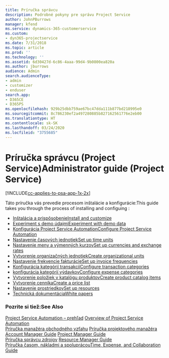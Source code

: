```yaml
---
title: Príručka správcu
description: Podrobné pokyny pre správu Project Service
author: JohnPBurrows
manager: kfend
ms.service: dynamics-365-customerservice
ms.custom:
- dyn365-projectservice
ms.date: 7/31/2018
ms.topic: article
ms.prod: ''
ms.technology: ''
ms.assetid: 6d30427d-6c86-4aaa-99d4-9b0800ea820a
ms.author: jburrows
audience: Admin
search.audienceType:
- admin
- customizer
- enduser
search.app:
- D365CE
- D365PS
ms.openlocfilehash: 929b25dbb759ae67bc47dda111b877bd218995e0
ms.sourcegitcommit: 8c786230ef2a497280885b827162561776e2eb00
ms.translationtype: HT
ms.contentlocale: sk-SK
ms.lasthandoff: 03/24/2020
ms.locfileid: "3755685"
---
```

# <a name="administrator-guide-project-service"></a><span data-ttu-id="83450-103">Príručka správcu (Project Service)</span><span class="sxs-lookup"><span data-stu-id="83450-103">Administrator guide (Project Service)</span></span>

[!INCLUDE[cc-applies-to-psa-app-1x-2x](../includes/cc-applies-to-psa-app-1x-2x.md)]

<span data-ttu-id="83450-104">Táto príručka vás prevedie procesom inštalácie a konfigurácie:</span><span class="sxs-lookup"><span data-stu-id="83450-104">This guide takes you through the process of installing and configuing :</span></span>  
  
- [<span data-ttu-id="83450-105">Inštalácia a prispôsobenie</span><span class="sxs-lookup"><span data-stu-id="83450-105">Install and customize</span></span>](install-customize.md)
- [<span data-ttu-id="83450-106">Experiment s demo údajmi</span><span class="sxs-lookup"><span data-stu-id="83450-106">Experiment with demo data</span></span>](use-demo-data.md)
- [<span data-ttu-id="83450-107">Konfigurácia Project Service Automation</span><span class="sxs-lookup"><span data-stu-id="83450-107">Configure Project Service Automation</span></span>](configure.md)
- [<span data-ttu-id="83450-108">Nastavenie časových jednotiek</span><span class="sxs-lookup"><span data-stu-id="83450-108">Set up time units</span></span>](set-up-time-units.md)
- [<span data-ttu-id="83450-109">Nastavenie meny a výmenných kurzov</span><span class="sxs-lookup"><span data-stu-id="83450-109">Set up currencies and exchange rates</span></span>](set-up-currencies-exchange-rates.md)
- [<span data-ttu-id="83450-110">Vytvorenie organizačných jednotiek</span><span class="sxs-lookup"><span data-stu-id="83450-110">Create organizational units</span></span>](create-organizational-units.md)
- [<span data-ttu-id="83450-111">Nastavenie frekvencie fakturácie</span><span class="sxs-lookup"><span data-stu-id="83450-111">Set up invoice frequencies</span></span>](set-up-invoice-frequencies.md)
- [<span data-ttu-id="83450-112">Konfigurácia kategórií transakcií</span><span class="sxs-lookup"><span data-stu-id="83450-112">Configure transaction categories</span></span>](configure-transaction-categories.md)
- [<span data-ttu-id="83450-113">konfigurácia kategórií výdavkov</span><span class="sxs-lookup"><span data-stu-id="83450-113">Configure expense categories</span></span>](configure-expense-categories.md)
- [<span data-ttu-id="83450-114">Vytvorenie položiek v katalógu produktov</span><span class="sxs-lookup"><span data-stu-id="83450-114">Create product catalog items</span></span>](create-product-catalog-items.md)
- [<span data-ttu-id="83450-115">Vytvorenie cenníka</span><span class="sxs-lookup"><span data-stu-id="83450-115">Create a price list</span></span>](create-price-list.md)
- [<span data-ttu-id="83450-116">Nastavenie prostriedkov</span><span class="sxs-lookup"><span data-stu-id="83450-116">Set up resources</span></span>](set-up-resources.md)
- [<span data-ttu-id="83450-117">Technická dokumentácia</span><span class="sxs-lookup"><span data-stu-id="83450-117">White papers</span></span>](white-papers.md)
  
### <a name="see-also"></a><span data-ttu-id="83450-118">Pozrite si tiež:</span><span class="sxs-lookup"><span data-stu-id="83450-118">See Also</span></span>  
 <span data-ttu-id="83450-119">[Project Service Automation – prehľad](../project-service/overview.md)  </span><span class="sxs-lookup"><span data-stu-id="83450-119">[Overview of Project Service Automation](../project-service/overview.md)  </span></span>  
 <span data-ttu-id="83450-120">[Príručka manažéra obchodného vzťahu](../project-service/account-manager-guide.md) [Príručka projektového manažéra](../project-service/project-manager-guide.md) </span><span class="sxs-lookup"><span data-stu-id="83450-120">[Account Manager Guide](../project-service/account-manager-guide.md) [Project Manager Guide](../project-service/project-manager-guide.md) </span></span>  
 <span data-ttu-id="83450-121">[Príručka správcu zdrojov](../project-service/resource-manager-guide.md) </span><span class="sxs-lookup"><span data-stu-id="83450-121">[Resource Manager Guide](../project-service/resource-manager-guide.md) </span></span>  
 [<span data-ttu-id="83450-122">Príručka časom, nákladmi a spoluprácou</span><span class="sxs-lookup"><span data-stu-id="83450-122">Time, Expense, and Collaboration Guide</span></span>](../project-service/time-expense-collaboration-guide.md)
